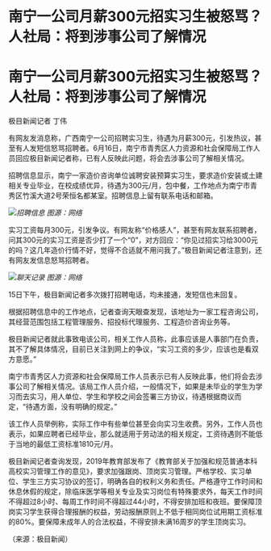 # 南宁一公司月薪300元招实习生被怒骂？人社局：将到涉事公司了解情况

# 南宁一公司月薪300元招实习生被怒骂？人社局：将到涉事公司了解情况

极目新闻记者 丁伟

有网友发消息称，广西南宁一公司招聘实习生，待遇为月薪300元，引发热议，甚至有人发短信怒骂招聘者。6月16日，南宁市青秀区人力资源和社会保障局工作人员回应极目新闻记者称，已有人反映此问题，将会去涉事公司了解相关情况。

招聘信息显示，南宁一家造价咨询单位诚聘安装预算实习生，要求造价安装或土建相关专业毕业，在校成绩优异，待遇为300元/月，包中餐，工作地点为南宁市青秀区竹溪大道2号荣恒名都某室。招聘信息上留有联系电话和邮箱。

![](https://inews.gtimg.com/om_bt/Otdrtl3JbMH2VUlCXf9DjVsTGv72e8mFv7pLict5JlvI8AA/1000)_招聘信息
图源：网络_

实习工资每月300元，引发争议。有网友称“价格感人”，甚至有网友联系招聘者，问其300元的实习工资是否少打了一个“0”，对方回应：“你见过招实习给3000元的吗？这几年造价行情不好，觉得不合适就不用问我了。”极目新闻记者注意到，还有网友发信息怒骂招聘者。

![](https://inews.gtimg.com/om_bt/Oxs5mmglPqDxdZiViifOBpMp7Vg3rTDc9gcHH_Kb975P8AA/1000)_聊天记录
图源：网络_

15日下午，极目新闻记者多次拨打招聘电话，均未接通，发短信也未回复。

根据招聘信息中的工作地点，记者查询天眼查发现，该地址为一家工程咨询公司，其经营范围包括工程管理服务、招投标代理服务、工程造价咨询业务等。

极目新闻记者就此事致电该公司，相关工作人员称，此事应该是人事部门在负责，其不了解具体情况，目前已关注到网上的争议，“实习工资的多少，应该也是看双方意愿。”

南宁市青秀区人力资源和社会保障局工作人员表示已有人反映此事，他们将会去涉事公司了解相关情况。该局工作人员介绍，一般情况下，如果是未毕业的学生为学习而去实习，用人单位、学生和学校之间会签署三方协议，待遇根据商议而定，“待遇方面，没有明确的规定。”

该工作人员举例称，实际工作中有些单位甚至会向实习生收费。另外，工作人员也表示，如果应聘者已经毕业，那么就适用于劳动法的相关规定，工资待遇则不能低于当地的最低工资标准1810元/月。

极目新闻记者查询发现，2019年教育部发布了《教育部关于加强和规范普通本科高校实习管理工作的意见》，要求加强跟岗、顶岗实习管理。严格学校、实习单位、学生三方实习协议的签订，明确各自的权利义务和责任。严格遵守工作时间和休息休假的规定，除临床医学等相关专业及实习岗位有特殊要求外，每天工作时间不得超过8小时、每周工作时间不得超过44小时，不得安排加班和夜班。要保障顶岗实习学生获得合理报酬的权益，劳动报酬原则上不低于相同岗位试用期工资标准的80%。要保障未成年人的合法权益，不得安排未满16周岁的学生顶岗实习。

（来源：极目新闻）

